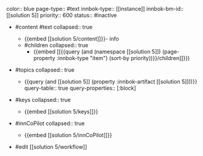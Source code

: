 color:: blue
page-type:: #text
innbok-type:: [[instance]]
innbok-bm-id:: [[solution 5]]
priority:: 600
status:: #inactive

- #content #text
  collapsed:: true
	- {{embed [[solution 5/content]]}}- info
  - #children
    collapsed:: true
	  - {{embed [[{{query (and (namespace [[solution 5]]) (page-property :innbok-type "item") (sort-by priority))}}/children]]}})

- #topics
   collapsed:: true
    - {{query (and [[solution 5]] (property :innbok-artifact [[solution 5]]))}}
      query-table:: true
      query-properties:: [:block]
- #keys
  collapsed:: true
	- {{embed [[solution 5/keys]]}}
- #innCoPilot
   collapsed:: true
	 - {{embed [[solution 5/innCoPilot]]}}

- #edit [[solution 5/workflow]]






